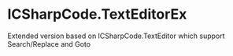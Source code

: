 ICSharpCode.TextEditorEx
========================

Extended version based on ICSharpCode.TextEditor which support Search/Replace and Goto
